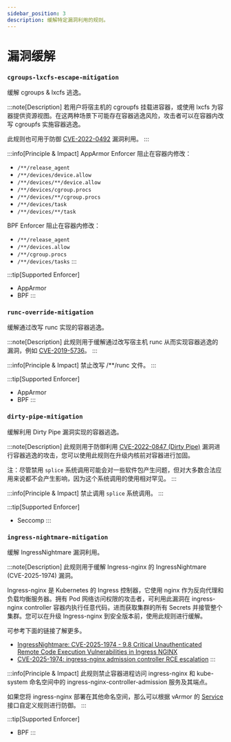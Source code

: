```yaml
---
sidebar_position: 3
description: 缓解特定漏洞利用的规则。
---
```


# 漏洞缓解

### `cgroups-lxcfs-escape-mitigation`

缓解 cgroups & lxcfs 逃逸。

:::note[Description]
若用户将宿主机的 cgroupfs 挂载进容器，或使用 lxcfs 为容器提供资源视图。在这两种场景下可能存在容器逃逸风险，攻击者可以在容器内改写 cgroupfs 实施容器逃逸。

此规则也可用于防御 [CVE-2022-0492](https://unit42.paloaltonetworks.com/cve-2022-0492-cgroups/) 漏洞利用。
:::

:::info[Principle & Impact]
AppArmor Enforcer 阻止在容器内修改：
* `/**/release_agent`
* `/**/devices/device.allow`
* `/**/devices/**/device.allow`
* `/**/devices/cgroup.procs`
* `/**/devices/**/cgroup.procs`
* `/**/devices/task`
* `/**/devices/**/task`

BPF Enforcer 阻止在容器内修改：
* `/**/release_agent`
* `/**/devices.allow`
* `/**/cgroup.procs`
* `/**/devices/tasks`
:::

:::tip[Supported Enforcer]
* AppArmor
* BPF
:::


### `runc-override-mitigation`

缓解通过改写 runc 实现的容器逃逸。

:::note[Description]
此规则用于缓解通过改写宿主机 runc 从而实现容器逃逸的漏洞，例如 [CVE-2019-5736](https://github.com/advisories/GHSA-gxmr-w5mj-v8hh)。
:::

:::info[Principle & Impact]
禁止改写 /**/runc 文件。
:::

:::tip[Supported Enforcer]
* AppArmor
* BPF
:::


### `dirty-pipe-mitigation`

缓解利用 Dirty Pipe 漏洞实现的容器逃逸。

:::note[Description]
此规则用于防御利用 [CVE-2022-0847 (Dirty Pipe)](https://dirtypipe.cm4all.com/) 漏洞进行容器逃逸的攻击，您可以使用此规则在升级内核前对容器进行加固。

注：尽管禁用 `splice` 系统调用可能会对一些软件包产生问题，但对大多数合法应用来说都不会产生影响，因为这个系统调用的使用相对罕见。
:::

:::info[Principle & Impact]
禁止调用 `splice` 系统调用。
:::

:::tip[Supported Enforcer]
* Seccomp
:::


### `ingress-nightmare-mitigation`

缓解 IngressNightmare 漏洞利用。

:::note[Description]
此规则用于缓解 Ingress-nginx 的 IngressNightmare (CVE-2025-1974) 漏洞。

Ingress-nginx 是 Kubernetes 的 Ingress 控制器，它使用 nginx 作为反向代理和负载均衡服务器。拥有 Pod 网络访问权限的攻击者，可利用此漏洞在 ingress-nginx controller 容器内执行任意代码，进而获取集群的所有 Secrets 并接管整个集群。您可以在升级 Ingress-nginx 到安全版本前，使用此规则进行缓解。

可参考下面的链接了解更多。
* [IngressNightmare: CVE-2025-1974 - 9.8 Critical Unauthenticated Remote Code Execution Vulnerabilities in Ingress NGINX](https://www.wiz.io/blog/ingress-nginx-kubernetes-vulnerabilities)
* [CVE-2025-1974: ingress-nginx admission controller RCE escalation](https://github.com/kubernetes/kubernetes/issues/131009)
:::

:::info[Principle & Impact]
此规则禁止容器进程访问 ingress-nginx 和 kube-system 命名空间中的 ingress-nginx-controller-admission 服务及其端点。

如果您将 ingress-nginx 部署在其他命名空间，那么可以根据 vArmor 的 [Service](../../../getting_started/interface_specification.md#service) 接口自定义规则进行防御。
:::

:::tip[Supported Enforcer]
* BPF
:::
